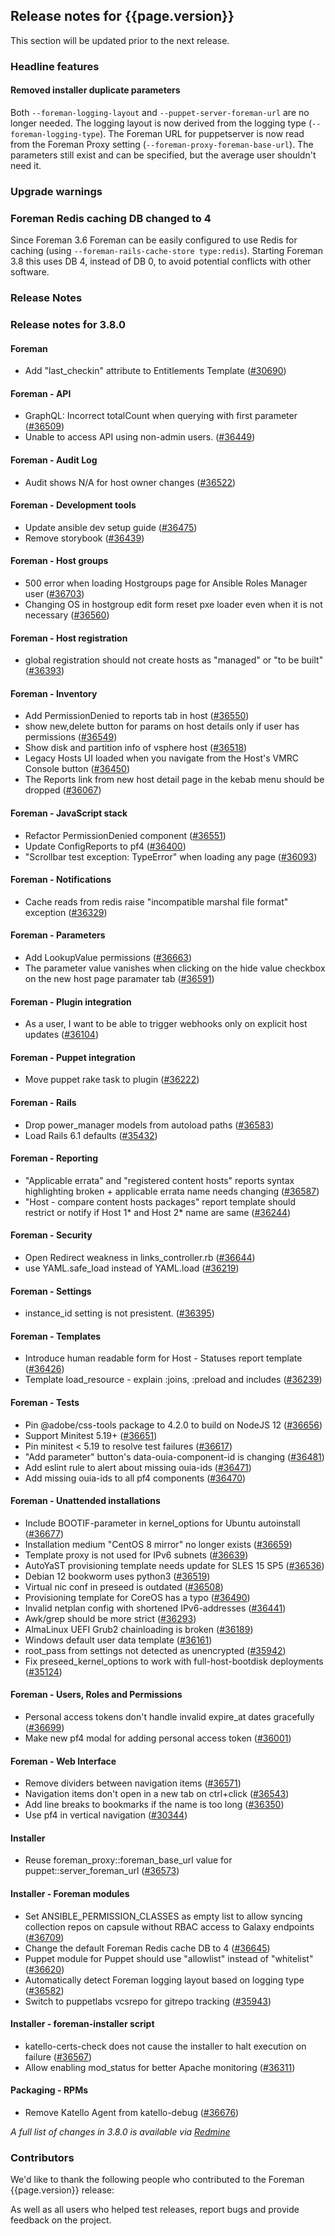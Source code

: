 ## Release notes for {{page.version}}

This section will be updated prior to the next release.

### Headline features

#### Removed installer duplicate parameters

Both `--foreman-logging-layout` and `--puppet-server-foreman-url` are no longer needed.
The logging layout is now derived from the logging type (`--foreman-logging-type`).
The Foreman URL for puppetserver is now read from the Foreman Proxy setting (`--foreman-proxy-foreman-base-url`).
The parameters still exist and can be specified, but the average user shouldn't need it.

### Upgrade warnings

### Foreman Redis caching DB changed to 4

Since Foreman 3.6 Foreman can be easily configured to use Redis for caching (using `--foreman-rails-cache-store type:redis`).
Starting Foreman 3.8 this uses DB 4, instead of DB 0, to avoid potential conflicts with other software.

### Release Notes

### Release notes for 3.8.0
#### Foreman
* Add "last_checkin" attribute to Entitlements Template ([#30690](https://projects.theforeman.org/issues/30690))

#### Foreman - API
* GraphQL: Incorrect totalCount when querying with first parameter ([#36509](https://projects.theforeman.org/issues/36509))
* Unable to access API using non-admin users. ([#36449](https://projects.theforeman.org/issues/36449))

#### Foreman - Audit Log
* Audit shows N/A for host owner changes ([#36522](https://projects.theforeman.org/issues/36522))

#### Foreman - Development tools
* Update ansible dev setup guide ([#36475](https://projects.theforeman.org/issues/36475))
* Remove storybook ([#36439](https://projects.theforeman.org/issues/36439))

#### Foreman - Host groups
* 500 error when loading Hostgroups page for Ansible Roles Manager user ([#36703](https://projects.theforeman.org/issues/36703))
* Changing OS in hostgroup edit form reset pxe loader even when it is not necessary ([#36560](https://projects.theforeman.org/issues/36560))

#### Foreman - Host registration
* global registration should not create hosts as "managed" or "to be built" ([#36393](https://projects.theforeman.org/issues/36393))

#### Foreman - Inventory
* Add PermissionDenied to reports tab in host ([#36550](https://projects.theforeman.org/issues/36550))
* show new,delete button for params on host details only if user has permissions  ([#36549](https://projects.theforeman.org/issues/36549))
* Show disk and partition info of vsphere host ([#36518](https://projects.theforeman.org/issues/36518))
* Legacy Hosts UI loaded when you navigate from the Host's VMRC Console button ([#36450](https://projects.theforeman.org/issues/36450))
* The Reports link from new host detail page in the kebab menu should be dropped ([#36067](https://projects.theforeman.org/issues/36067))

#### Foreman - JavaScript stack
* Refactor PermissionDenied component  ([#36551](https://projects.theforeman.org/issues/36551))
* Update ConfigReports to pf4 ([#36400](https://projects.theforeman.org/issues/36400))
* "Scrollbar test exception: TypeError" when loading any page ([#36093](https://projects.theforeman.org/issues/36093))

#### Foreman - Notifications
* Cache reads from redis raise "incompatible marshal file format" exception ([#36329](https://projects.theforeman.org/issues/36329))

#### Foreman - Parameters
* Add LookupValue permissions ([#36663](https://projects.theforeman.org/issues/36663))
* The parameter value vanishes when clicking on the hide value checkbox on the new host page paramater tab ([#36591](https://projects.theforeman.org/issues/36591))

#### Foreman - Plugin integration
* As a user, I want to be able to trigger webhooks only on explicit host updates ([#36104](https://projects.theforeman.org/issues/36104))

#### Foreman - Puppet integration
* Move puppet rake task to plugin ([#36222](https://projects.theforeman.org/issues/36222))

#### Foreman - Rails
* Drop power_manager models from autoload paths ([#36583](https://projects.theforeman.org/issues/36583))
* Load Rails 6.1 defaults ([#35432](https://projects.theforeman.org/issues/35432))

#### Foreman - Reporting
* "Applicable errata" and "registered content hosts" reports syntax highlighting broken + applicable errata name needs changing ([#36587](https://projects.theforeman.org/issues/36587))
* "Host - compare content hosts packages" report template should restrict or notify if Host 1\* and Host 2\* name are same ([#36244](https://projects.theforeman.org/issues/36244))

#### Foreman - Security
* Open Redirect weakness in links_controller.rb ([#36644](https://projects.theforeman.org/issues/36644))
* use YAML.safe_load instead of YAML.load ([#36219](https://projects.theforeman.org/issues/36219))

#### Foreman - Settings
* instance_id setting is not presistent. ([#36395](https://projects.theforeman.org/issues/36395))

#### Foreman - Templates
* Introduce human readable form for Host - Statuses report template ([#36426](https://projects.theforeman.org/issues/36426))
* Template load_resource - explain :joins, :preload and includes ([#36239](https://projects.theforeman.org/issues/36239))

#### Foreman - Tests
* Pin @adobe/css-tools package to 4.2.0 to build on NodeJS 12 ([#36656](https://projects.theforeman.org/issues/36656))
* Support Minitest 5.19+ ([#36651](https://projects.theforeman.org/issues/36651))
* Pin minitest &lt; 5.19 to resolve test failures ([#36617](https://projects.theforeman.org/issues/36617))
* "Add parameter" button's data-ouia-component-id is changing ([#36481](https://projects.theforeman.org/issues/36481))
* Add eslint rule to alert about missing ouia-ids ([#36471](https://projects.theforeman.org/issues/36471))
* Add missing ouia-ids to all pf4 components ([#36470](https://projects.theforeman.org/issues/36470))

#### Foreman - Unattended installations
* Include BOOTIF-parameter in kernel_options for Ubuntu autoinstall ([#36677](https://projects.theforeman.org/issues/36677))
* Installation medium "CentOS 8 mirror" no longer exists ([#36659](https://projects.theforeman.org/issues/36659))
* Template proxy is not used for IPv6 subnets ([#36639](https://projects.theforeman.org/issues/36639))
* AutoYaST provisioning template needs update for SLES 15 SP5 ([#36536](https://projects.theforeman.org/issues/36536))
* Debian 12 bookworm uses python3 ([#36519](https://projects.theforeman.org/issues/36519))
* Virtual nic conf in preseed is outdated ([#36508](https://projects.theforeman.org/issues/36508))
* Provisioning template for CoreOS has a typo ([#36490](https://projects.theforeman.org/issues/36490))
* Invalid netplan config with shortened IPv6-addresses ([#36441](https://projects.theforeman.org/issues/36441))
* Awk/grep should be more strict ([#36293](https://projects.theforeman.org/issues/36293))
* AlmaLinux UEFI Grub2 chainloading is broken ([#36189](https://projects.theforeman.org/issues/36189))
* Windows default user data template ([#36161](https://projects.theforeman.org/issues/36161))
* root_pass from settings not detected as unencrypted ([#35942](https://projects.theforeman.org/issues/35942))
* Fix preseed_kernel_options to work with full-host-bootdisk deployments ([#35124](https://projects.theforeman.org/issues/35124))

#### Foreman - Users, Roles and Permissions
* Personal access tokens don't handle invalid expire_at dates gracefully ([#36699](https://projects.theforeman.org/issues/36699))
* Make new pf4 modal for adding personal access token ([#36001](https://projects.theforeman.org/issues/36001))

#### Foreman - Web Interface
* Remove dividers between navigation items ([#36571](https://projects.theforeman.org/issues/36571))
* Navigation items don't open in a new tab on ctrl+click ([#36543](https://projects.theforeman.org/issues/36543))
* Add line breaks to bookmarks if the name is too long ([#36350](https://projects.theforeman.org/issues/36350))
* Use pf4 in vertical navigation ([#30344](https://projects.theforeman.org/issues/30344))

#### Installer
* Reuse foreman_proxy::foreman_base_url value for puppet::server_foreman_url ([#36573](https://projects.theforeman.org/issues/36573))

#### Installer - Foreman modules
* Set ANSIBLE_PERMISSION_CLASSES as empty list to allow syncing collection repos on capsule without RBAC access to Galaxy endpoints ([#36709](https://projects.theforeman.org/issues/36709))
* Change the default Foreman Redis cache DB to 4 ([#36645](https://projects.theforeman.org/issues/36645))
* Puppet module for Puppet should use "allowlist" instead of "whitelist" ([#36620](https://projects.theforeman.org/issues/36620))
* Automatically detect Foreman logging layout based on logging type ([#36582](https://projects.theforeman.org/issues/36582))
* Switch to puppetlabs vcsrepo for gitrepo tracking ([#35943](https://projects.theforeman.org/issues/35943))

#### Installer - foreman-installer script
* katello-certs-check does not cause the installer to halt execution on failure ([#36567](https://projects.theforeman.org/issues/36567))
* Allow enabling mod_status for better Apache monitoring ([#36311](https://projects.theforeman.org/issues/36311))

#### Packaging - RPMs
* Remove Katello Agent from katello-debug ([#36676](https://projects.theforeman.org/issues/36676))

*A full list of changes in 3.8.0 is available via [Redmine](https://projects.theforeman.org/issues?set_filter=1&sort=id%3Adesc&status_id=closed&f[]=cf_12&op[cf_12]=%3D&v[cf_12]=1731)*


### Contributors

We'd like to thank the following people who contributed to the Foreman {{page.version}} release:

<!-- update scripts/committers.rb with the correct versions and dates and fill this in -->

As well as all users who helped test releases, report bugs and provide feedback on the project.
